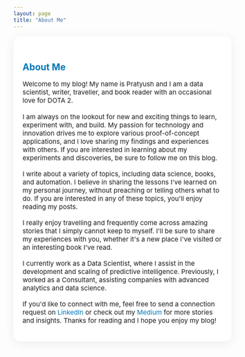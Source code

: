 ```yaml
---
layout: page
title: "About Me"
---
```


<style>
.site-container {
  max-width: 750px;
  margin: 0 auto;
  padding: 2em 1.5em 1.5em 1.5em;
  background: #fff;
  border-radius: 16px;
  box-shadow: 0 4px 24px rgba(0,0,0,0.07);
}
.site-container h2 {
  color: #0077B5;
  font-weight: 700;
  margin-top: 1.5em;
}
.site-container p {
  font-size: 1.08em;
  margin-bottom: 1.2em;
}
.site-container a {
  color: #0077B5;
  text-decoration: none;
}
.site-container a:hover {
  text-decoration: underline;
}
</style>

<div class="site-container">

<h2>About Me</h2>
<p>Welcome to my blog! My name is Pratyush and I am a data scientist, writer, traveller, and book reader with an occasional love for DOTA 2.</p>
<p>I am always on the lookout for new and exciting things to learn, experiment with, and build. My passion for technology and innovation drives me to explore various proof-of-concept applications, and I love sharing my findings and experiences with others. If you are interested in learning about my experiments and discoveries, be sure to follow me on this blog.</p>
<p>I write about a variety of topics, including data science, books, and automation. I believe in sharing the lessons I've learned on my personal journey, without preaching or telling others what to do. If you are interested in any of these topics, you'll enjoy reading my posts.</p>
<p>I really enjoy travelling and frequently come across amazing stories that I simply cannot keep to myself. I'll be sure to share my experiences with you, whether it's a new place I've visited or an interesting book I've read.</p>
<p>I currently work as a Data Scientist, where I assist in the development and scaling of predictive intelligence. Previously, I worked as a Consultant, assisting companies with advanced analytics and data science.</p>
<p>If you'd like to connect with me, feel free to send a connection request on <a href="https://www.linkedin.com/in/kharepratyush/" target="_blank">LinkedIn</a> or check out my <a href="https://kharepratyush.medium.com/" target="_blank">Medium</a> for more stories and insights. Thanks for reading and I hope you enjoy my blog!</p>

</div>

